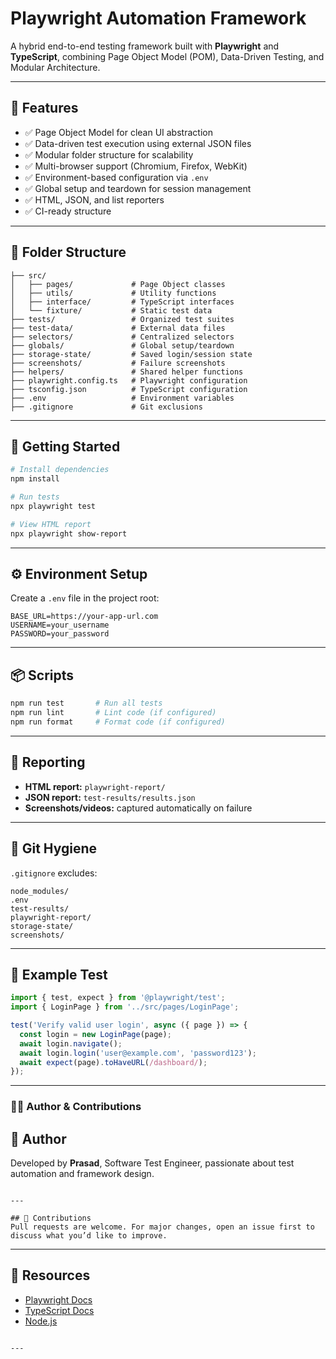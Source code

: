 # Playwright Automation Framework

A hybrid end-to-end testing framework built with **Playwright** and **TypeScript**, combining Page Object Model (POM), Data-Driven Testing, and Modular Architecture.

---

## 🚀 Features

- ✅ Page Object Model for clean UI abstraction  
- ✅ Data-driven test execution using external JSON files  
- ✅ Modular folder structure for scalability  
- ✅ Multi-browser support (Chromium, Firefox, WebKit)  
- ✅ Environment-based configuration via `.env`  
- ✅ Global setup and teardown for session management  
- ✅ HTML, JSON, and list reporters  
- ✅ CI-ready structure  

---

## 📁 Folder Structure

```
├── src/
│   ├── pages/             # Page Object classes
│   ├── utils/             # Utility functions
│   ├── interface/         # TypeScript interfaces
│   └── fixture/           # Static test data
├── tests/                 # Organized test suites
├── test-data/             # External data files
├── selectors/             # Centralized selectors
├── globals/               # Global setup/teardown
├── storage-state/         # Saved login/session state
├── screenshots/           # Failure screenshots
├── helpers/               # Shared helper functions
├── playwright.config.ts   # Playwright configuration
├── tsconfig.json          # TypeScript configuration
├── .env                   # Environment variables
├── .gitignore             # Git exclusions
```

---

## 🧪 Getting Started

```bash
# Install dependencies
npm install

# Run tests
npx playwright test

# View HTML report
npx playwright show-report
```

---

## ⚙️ Environment Setup

Create a `.env` file in the project root:

```
BASE_URL=https://your-app-url.com
USERNAME=your_username
PASSWORD=your_password
```

---

## 📦 Scripts

```bash
npm run test       # Run all tests
npm run lint       # Lint code (if configured)
npm run format     # Format code (if configured)
```

---

## 📸 Reporting

- **HTML report:** `playwright-report/`  
- **JSON report:** `test-results/results.json`  
- **Screenshots/videos:** captured automatically on failure  

---

## 🧼 Git Hygiene

`.gitignore` excludes:

```
node_modules/
.env
test-results/
playwright-report/
storage-state/
screenshots/
```

---



## 🧱 Example Test

```typescript
import { test, expect } from '@playwright/test';
import { LoginPage } from '../src/pages/LoginPage';

test('Verify valid user login', async ({ page }) => {
  const login = new LoginPage(page);
  await login.navigate();
  await login.login('user@example.com', 'password123');
  await expect(page).toHaveURL(/dashboard/);
});

```

---

### 🧍‍♂️ Author & Contributions

## 👤 Author
Developed by **Prasad**, Software Test Engineer, passionate about test automation and framework design.


```

---

## 🤝 Contributions
Pull requests are welcome. For major changes, open an issue first to discuss what you’d like to improve.

```

---

## 🔗 Resources
- [Playwright Docs](https://playwright.dev/docs/intro)
- [TypeScript Docs](https://www.typescriptlang.org/docs/)
- [Node.js](https://nodejs.org/en/docs/)
```

---
